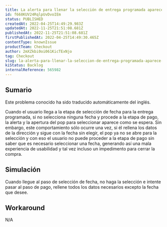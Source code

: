 ```yaml
---
title: La alerta para llenar la selección de entrega programada aparece sólo una vez
id: f668KUV24RqlpUvDvoIEm
status: PUBLISHED
createdAt: 2022-04-25T14:49:29.983Z
updatedAt: 2022-11-25T21:51:08.681Z
publishedAt: 2022-11-25T21:51:08.681Z
firstPublishedAt: 2022-04-25T14:49:30.465Z
contentType: knownIssue
productTeam: Checkout
author: 2mXZkbi0oi061KicTExNjo
tag: Checkout
slug: la-alerta-para-llenar-la-seleccion-de-entrega-programada-aparece-solo-una-vez
kiStatus: Backlog
internalReference: 565982
---
```


## Sumario

<div class="alert alert-info">
  <p>Este problema conocido ha sido traducido automáticamente del inglés.</p>
</div>



Cuando el usuario llega a la etapa de selección de fecha para la entrega programada, si no selecciona ninguna fecha y procede a la etapa de pago, la alerta y la apertura del pop para seleccionar aparece como se espera. Sin embargo, este comportamiento sólo ocurre una vez, si él rellena los datos de la dirección y sigue con la fecha sin elegir, el pop ya no se abre para la selección y con eso el usuario no puede proceder a la etapa de pago sin saber que es necesario seleccionar una fecha, generando así una mala experiencia de usabilidad y tal vez incluso un impedimento para cerrar la compra.



## Simulación



Cuando llegue al paso de selección de fecha, no haga la selección e intente pasar al paso de pago, rellene todos los datos necesarios excepto la fecha que desee.



## Workaround


N/A

